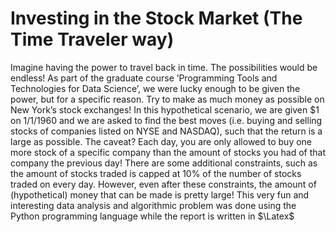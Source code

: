 # Investing in the Stock Market (The Time Traveler way)

Imagine having the power to travel back in time. The possibilities would be endless! As part of the graduate course ’Programming Tools and Technologies for Data Science’, we were lucky enough to be given the power, but for a specific reason. Try to make as much money as possible on New York’s stock exchanges! In this hypothetical scenario, we are given \$1 on 1/1/1960 and we are asked to find the best moves (i.e. buying and selling stocks of companies listed on NYSE and NASDAQ), such that the return is a large as possible. The caveat? Each day, you are only allowed to buy one more stock of a specific company than the amount of stocks you had of that company the previous day! There are some additional constraints, such as the amount of stocks traded is capped at 10% of the number of stocks traded on every day. However, even after these constraints, the amount of (hypothetical) money that can be made is pretty large! This very fun and interesting data analysis and algorithmic problem was done using the Python programming language while the report is written in $\Latex$
